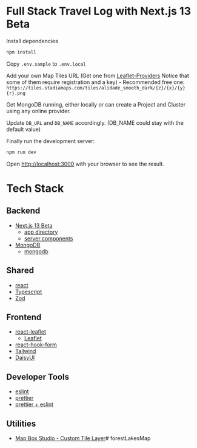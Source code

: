# Full Stack Travel Log with Next.js 13 Beta

Install dependencies

```sh
npm install
```

Copy `.env.sample` to `.env.local`

Add your own Map Tiles URL (Get one from [Leaflet-Providers](https://leaflet-extras.github.io/leaflet-providers/preview/) Notice that some of them require registration and a key) - Recommended free one: `https://tiles.stadiamaps.com/tiles/alidade_smooth_dark/{z}/{x}/{y}{r}.png`

Get MongoDB running, either locally or can create a Project and Cluster using any online provider.

Update `DB_URL` and `DB_NAME` accordingly. (DB_NAME could stay with the default value)

Finally run the development server:

```sh
npm run dev
```

Open [http://localhost:3000](http://localhost:3000) with your browser to see the result.

# Tech Stack

## Backend

* [Next.js 13 Beta](https://beta.nextjs.org/docs)
  * [app directory](https://beta.nextjs.org/docs/routing/fundamentals)
  * [server components](https://beta.nextjs.org/docs/rendering/server-and-client-components)
* [MongoDB](https://www.mongodb.com/)
  * [mongodb](https://www.npmjs.com/package/mongodb)

## Shared

* [react](https://reactjs.org/)
* [Typescript](https://www.typescriptlang.org/)
* [Zod](https://zod.dev/)

## Frontend
* [react-leaflet](https://react-leaflet.js.org/)
  * [Leaflet](https://leafletjs.com/)
* [react-hook-form](https://react-hook-form.com/)
* [Tailwind](https://tailwindcss.com/)
* [DaisyUI](https://daisyui.com/)

## Developer Tools

* [eslint](https://eslint.org/)
* [prettier](https://prettier.io/)
* [prettier + eslint](https://github.com/prettier/eslint-plugin-prettier)

## Utilities

* [Map Box Studio - Custom Tile Layer](https://www.mapbox.com/mapbox-studio)# forestLakesMap

